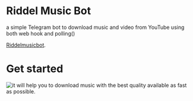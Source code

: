 # Riddel Music Bot
a simple Telegram bot to download music and video from YouTube using both web hook and polling()

[Riddelmusicbot](https://t.me/Riddlemusicbot). 

# Get started
 ![it will help you to download music with the best quality available as fast as possible.](https://telegra.ph/file/58f66bf88f312b44cf6b7.jpg)
